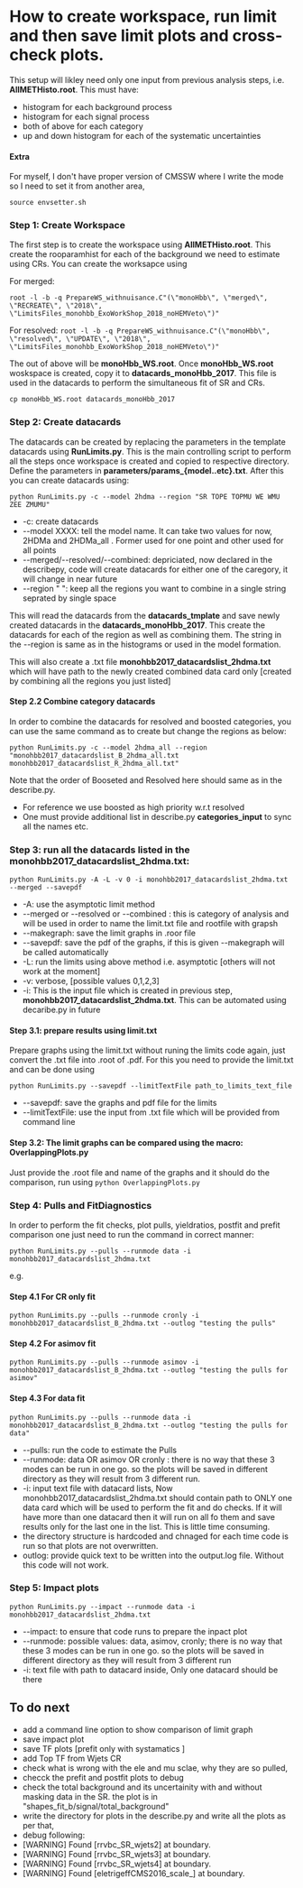 How to create workspace, run limit and then save limit plots and cross-check plots. 
===================================================================================

This setup will likley need only one input from previous analysis steps, i.e. **AllMETHisto.root**. This must have: 
 * histogram for each background process 
 * histogram for each signal process
 * both of above for each category 
 * up and down histogram for each of the systematic uncertainties 


#### Extra ####
For myself, I don't have proper version of CMSSW where I write the mode so I need to set it from another area, 

```source envsetter.sh ```

### Step 1: Create Workspace ### 
The first step is to create the workspace using **AllMETHisto.root**. This create the rooparamhist for each of the background we need to estimate using CRs. You can create the worksapce using
 
For merged: 

```root -l -b -q PrepareWS_withnuisance.C"(\"monoHbb\", \"merged\", \"RECREATE\", \"2018\", \"LimitsFiles_monohbb_ExoWorkShop_2018_noHEMVeto\")"```


For resolved: 
```root -l -b -q PrepareWS_withnuisance.C"(\"monoHbb\", \"resolved\", \"UPDATE\", \"2018\", \"LimitsFiles_monohbb_ExoWorkShop_2018_noHEMVeto\")"```


The out of above will be **monoHbb_WS.root**. Once **monoHbb_WS.root** woskspace is created, copy it to **datacards_monoHbb_2017**. This file is used in the datacards to perform the simultaneous fit of SR and CRs.


```cp monoHbb_WS.root datacards_monoHbb_2017```

### Step 2: Create datacards ### 
The datacards can be created by replacing the parameters in the template datacards using **RunLimits.py**. This is the main controlling script to perform all the steps once workspace is created and copied to respective directory. Define the parameters in **parameters/params_{model..etc}.txt**. After this you can create datacards using: 

```python RunLimits.py -c --model 2hdma --region "SR TOPE TOPMU WE WMU ZEE ZMUMU"``` 

 * -c: create datacards 
 * --model XXXX: tell the model name. It can take two values for now, 2HDMa and 2HDMa_all . Former used for one point and other used for all points
 * --merged/--resolved/--combined: depriciated, now declared in the describepy, code will create datacards for either one of the caregory, it will change in near future
 * --region " ": keep all the regions you want to combine in a single string seprated by single space

This will read the datacards from the **datacards_tmplate** and save newly created datacards in the **datacards_monoHbb_2017**. 
This create the datacards for each of the region as well as combining them. The string in the --region is same as in the histograms or used in the model formation. 


This will also create a .txt file **monohbb2017_datacardslist_2hdma.txt** which will have path to the newly created combined data card only [created by combining all the regions you just listed]

#### Step 2.2 Combine category datacards ####
In order to combine the datacards for resolved and boosted categories, you can use the same command as to create but change the regions as below: 

```python RunLimits.py -c --model 2hdma_all --region "monohbb2017_datacardslist_B_2hdma_all.txt monohbb2017_datacardslist_R_2hdma_all.txt"```

Note that the order of Booseted and Resolved here should same as in the describe.py. 

 * For reference we use boosted as high priority w.r.t resolved 
 * One must provide additional list in describe.py **categories_input** to sync all the names etc. 

### Step 3: run all the datacards listed in the **monohbb2017_datacardslist_2hdma.txt**: ###

```python RunLimits.py -A -L -v 0 -i monohbb2017_datacardslist_2hdma.txt --merged --savepdf```

 * -A: use the asymptotic limit method 
 * --merged or --resolved or --combined : this is category of analysis and will be used in order to name the limit.txt file and rootfile with grapsh 
 * --makegraph: save the limit graphs in .roor file 
 * --savepdf: save the pdf of the graphs, if this is given --makegraph will be called automatically 
 * -L: run the limits using above method i.e. asymptotic [others will not work at the moment]
 * -v: verbose, [possible values 0,1,2,3]
 * -i: This is the input file which is created in previous step, **monohbb2017_datacardslist_2hdma.txt**. This can be automated using decaribe.py in future 

#### Step 3.1: prepare results using limit.txt ####

Prepare graphs using the limit.txt without runing the limits code again, just convert the .txt file into .root of .pdf. For this you need to provide the limit.txt and can be done using 

```python RunLimits.py --savepdf --limitTextFile path_to_limits_text_file```
 * --savepdf: save the graphs and pdf file for the limits 
 * --limitTextFile: use the input from .txt file which will be provided from command line 


#### Step 3.2: The limit graphs can be compared using the macro: OverlappingPlots.py 

Just provide the .root file and name of the graphs and it should do the comparison, run using 
```python OverlappingPlots.py```


### Step 4: Pulls and FitDiagnostics ###

In order to perform the fit checks, plot pulls, yieldratios, postfit and prefit comparison one just need to run the command in correct manner: 

```python RunLimits.py --pulls --runmode data -i monohbb2017_datacardslist_2hdma.txt``` 

e.g. 

#### Step 4.1 For CR only fit ####

```python RunLimits.py --pulls --runmode cronly -i monohbb2017_datacardslist_B_2hdma.txt --outlog "testing the pulls"```

#### Step 4.2 For asimov fit ####

```python RunLimits.py --pulls --runmode asimov -i monohbb2017_datacardslist_B_2hdma.txt --outlog "testing the pulls for asimov" ```

#### Step 4.3 For data fit ####

```python RunLimits.py --pulls --runmode data -i monohbb2017_datacardslist_B_2hdma.txt --outlog "testing the pulls for data"  ```



 * --pulls: run the code to estimate the Pulls 
 * --runmode: data OR asimov OR cronly : there is no way that these 3 modes can be run in one go. so the plots will be saved in different directory as they will result from 3 different run. 
 * -i: input text file with datacard lists, Now monohbb2017_datacardslist_2hdma.txt should contain path to ONLY one data card which will be used to perform the fit and do checks.
        If it will have more than one datacard then it will run on all fo them and save results only for the last one in the list. This is little time consuming. 
 * the directory structure is hardcoded and chnaged for each time code is run so that plots are not overwritten. 
 * outlog: provide quick text to be written into the output.log file. Without this code will not work. 

### Step 5:  Impact plots ### 

```python RunLimits.py --impact --runmode data -i monohbb2017_datacardslist_2hdma.txt```	

 * --impact: to ensure that code runs to prepare the inpact plot 
 * --runmode: possible values: data, asimov, cronly; there is no way that these 3 modes can be run in one go. so the plots will be saved in different directory as they will result from 3 different run
 * -i: text file with path to datacard inside, Only one datacard should be there 



## To do next ##
 * add a command line option to show comparison of limit graph 
 * save impact plot 
 * save TF plots  [prefit only with systamatics ]
 * add Top TF from Wjets CR 
 * check what is wrong with the ele and mu sclae, why they are so pulled, 
 * checck the prefit and postfit plots to debug 
 * check the total background and its uncertainity with and without masking data in the SR. the plot is in "shapes_fit_b/signal/total_background" 
 * write the directory for plots in the describe.py and write all the plots as per that,
 * debug following: 
  * [WARNING] Found [rrvbc_SR_wjets2] at boundary. 
  * [WARNING] Found [rrvbc_SR_wjets3] at boundary. 
  * [WARNING] Found [rrvbc_SR_wjets4] at boundary. 
  * [WARNING] Found [eletrigeffCMS2016_scale_] at boundary. 
 







